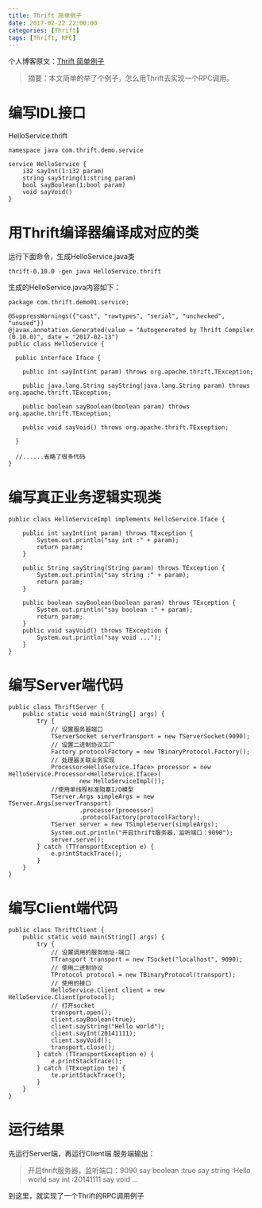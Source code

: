 ```yaml
---
title: Thrift 简单例子
date: 2017-02-22 22:00:00
categories: [Thrift]
tags: [Thrift, RPC]
---
```


个人博客原文：[Thrift 简单例子](https://1csh1.github.io/2017/02/22/Thrift%20%E7%AE%80%E5%8D%95%E4%BE%8B%E5%AD%90/)

>摘要：本文简单的举了个例子，怎么用Thrift去实现一个RPC调用。

# 编写IDL接口
HelloService.thrift

```
namespace java com.thrift.demo.service 

service HelloService {
    i32 sayInt(1:i32 param)
    string sayString(1:string param)
    bool sayBoolean(1:bool param)
    void sayVoid()
}
```

# 用Thrift编译器编译成对应的类
运行下面命令，生成HelloService.java类

```
thrift-0.10.0 -gen java HelloService.thrift
```

生成的HelloService.java内容如下：

```
package com.thrift.demo01.service;

@SuppressWarnings({"cast", "rawtypes", "serial", "unchecked", "unused"})
@javax.annotation.Generated(value = "Autogenerated by Thrift Compiler (0.10.0)", date = "2017-02-13")
public class HelloService {

  public interface Iface {

    public int sayInt(int param) throws org.apache.thrift.TException;

    public java.lang.String sayString(java.lang.String param) throws org.apache.thrift.TException;

    public boolean sayBoolean(boolean param) throws org.apache.thrift.TException;

    public void sayVoid() throws org.apache.thrift.TException;

  }
  
  //......省略了很多代码
}

```

# 编写真正业务逻辑实现类

```
public class HelloServiceImpl implements HelloService.Iface {

    public int sayInt(int param) throws TException {
        System.out.println("say int :" + param);
        return param;
    }

    public String sayString(String param) throws TException {
        System.out.println("say string :" + param);
        return param;
    }
    
    public boolean sayBoolean(boolean param) throws TException {
        System.out.println("say boolean :" + param);
        return param;
    }
    public void sayVoid() throws TException {
        System.out.println("say void ...");
    }
}
```

# 编写Server端代码

```
public class ThriftServer {
	public static void main(String[] args) {
		try {
			// 设置服务器端口
			TServerSocket serverTransport = new TServerSocket(9090);
			// 设置二进制协议工厂
			Factory protocolFactory = new TBinaryProtocol.Factory();
			// 处理器关联业务实现
			Processor<HelloService.Iface> processor = new HelloService.Processor<HelloService.Iface>(
					new HelloServiceImpl());
			//使用单线程标准阻塞I/O模型
			TServer.Args simpleArgs = new TServer.Args(serverTransport)
					.processor(processor)
					.protocolFactory(protocolFactory);
			TServer server = new TSimpleServer(simpleArgs);
			System.out.println("开启thrift服务器，监听端口：9090");
			server.serve();
		} catch (TTransportException e) {
			e.printStackTrace();
		}
	}
}
```

# 编写Client端代码

```
public class ThriftClient {
	public static void main(String[] args) {
		try {
			// 设置调用的服务地址-端口
			TTransport transport = new TSocket("localhost", 9090);
			// 使用二进制协议
			TProtocol protocol = new TBinaryProtocol(transport);
			// 使用的接口
			HelloService.Client client = new HelloService.Client(protocol);
			// 打开socket
			transport.open();
			client.sayBoolean(true);
			client.sayString("Hello world");
			client.sayInt(20141111);
			client.sayVoid();
			transport.close();
		} catch (TTransportException e) {
			e.printStackTrace();
		} catch (TException te) {
			te.printStackTrace();
		}
	}
}
```



# 运行结果
先运行Server端，再运行Client端
服务端输出：
>开启thrift服务器，监听端口：9090
say boolean :true
say string :Hello world
say int :20141111
say void ...

到这里，就实现了一个Thrift的RPC调用例子